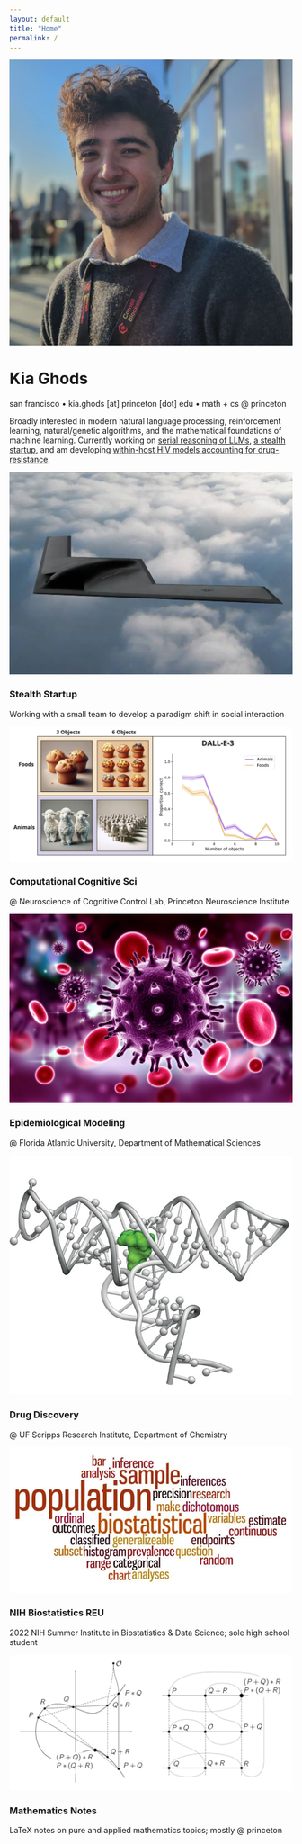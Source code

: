 ```yaml
---
layout: default
title: "Home"
permalink: /
---
```


<div class="intro">
    <img src="assets/media/KG_Headshot.webp" alt="Kia Ghods" class="profile-pic">
    <div class="header-text">
        <h1>Kia Ghods</h1>
        <p class="subtitle">san francisco • kia.ghods [at] princeton [dot] edu • math + cs @ princeton</p>
    </div>
</div>

<main>
    <section id="description">
        <p>Broadly interested in modern natural language processing, reinforcement learning, natural/genetic algorithms, and the mathematical foundations of machine learning. Currently working on <a href="/portfolio/comp_neuro">serial reasoning of LLMs</a>, <a href="/portfolio/stealth">a stealth startup</a>, and am developing <a href="/portfolio/epidemiological_modeling">within-host HIV models accounting for drug-resistance</a>.</p>
    </section>
    <section id="projects">
        <div class="project-grid">
            <div class="project-card" onclick="location.href='/portfolio/stealth';">
                <img src="assets/media/Stealth.webp" alt="Stealth Startup">
                <div class="project-details">
                    <h3>Stealth Startup</h3>
                    <p>Working with a small team to develop a paradigm shift in social interaction</p>
                </div>
            </div>
            <div class="project-card" onclick="location.href='/portfolio/comp_cog_sci';">
                <img src="assets/media/Comp_Neuro.webp" alt="Comp Cognitive Research">
                <div class="project-details">
                    <h3>Computational Cognitive Sci</h3>
                    <p>@ Neuroscience of Cognitive Control Lab, Princeton Neuroscience Institute </p>
                </div>
            </div>
            <div class="project-card" onclick="location.href='/portfolio/epidemiological_modeling';">
                <img src="assets/media/HIV_Modeling.webp" alt="Epidemiological Modeling Research">
                <div class="project-details">
                    <h3>Epidemiological Modeling</h3>
                    <p>@ Florida Atlantic University, Department of Mathematical Sciences</p>
                </div>
            </div>
            <div class="project-card" onclick="location.href='/portfolio/rna_small_molecule';">
                <img src="assets/media/RNA_DrugDiscovery.webp" alt="Drug Discovery Research">
                <div class="project-details">
                    <h3>Drug Discovery</h3>
                    <p>@ UF Scripps Research Institute, Department of Chemistry</p>
                </div>
            </div>
            <div class="project-card" onclick="location.href='/portfolio/biostatistics';">
                <img src="assets/media/biostatistics.webp" alt="NIH Biostatistics REU">
                <div class="project-details">
                    <h3>NIH Biostatistics REU</h3>
                    <p>2022 NIH Summer Institute in Biostatistics & Data Science; sole high school student</p>
                </div>
            </div>
            <div class="project-card" onclick="location.href='/portfolio/math_notes';">
                <img src="assets/media/Math_Notes.webp" alt="Math Notes">
                <div class="project-details">
                    <h3>Mathematics Notes</h3>
                    <p>LaTeX notes on pure and applied mathematics topics; mostly @ princeton</p>
                </div>
            </div>
        </div>
    </section>
</main>